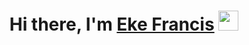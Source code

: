 <h1 align="center">Hi there, I'm <a href="https://ekefrancisokechukwu.vercel.app/" target="_blank">Eke Francis</a> <img
src="https://github.com/blackcater/blackcater/raw/main/images/Hi.gif" height="32" /></h1>

<br />

<!--
**Ekefrancisokechukwu/Ekefrancisokechukwu** is a ✨ _special_ ✨ repository because its `README.md` (this file) appears on your GitHub profile.

Here are some ideas to get you started:

- 🔭 I’m currently working on ...
- 🌱 I’m currently learning ...
- 👯 I’m looking to collaborate on ...
- 🤔 I’m looking for help with ...
- 💬 Ask me about ...
- 📫 How to reach me: ...
- 😄 Pronouns: ...
- ⚡ Fun fact: ...
-->

